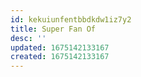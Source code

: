 ```yaml
---
id: kekuiunfentbbdkdw1iz7y2
title: Super Fan Of
desc: ''
updated: 1675142133167
created: 1675142133167
---
```

